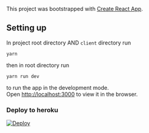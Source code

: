 This project was bootstrapped with [Create React App](https://github.com/facebook/create-react-app).

## Setting up

In project root directory AND `client` directory run

`yarn`

then in root directory run

`yarn run dev`

to run the app in the development mode.<br>
Open [http://localhost:3000](http://localhost:3000) to view it in the browser.

### Deploy to heroku

<a href="https://heroku.com/deploy">
  <img src="https://www.herokucdn.com/deploy/button.svg" alt="Deploy">
</a>
